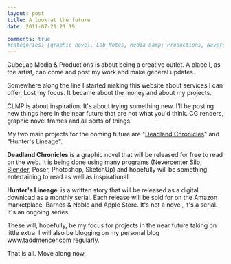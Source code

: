 ```yaml
---
layout: post
title: A look at the future
date: 2011-07-21 21:19

comments: true
#categories: [graphic novel, Lab Notes, Media &amp; Productions, Nevercenter Silo]
---
```

CubeLab Media &amp; Productions is about being a creative outlet. A place I, as the artist, can come and post my work and make general updates.

Somewhere along the line I started making this website about services I can offer. Lost my focus. It became about the money and about my projects.

CLMP is about inspiration. It's about trying something new. I'll be posting new things here in the near future that are not what you'd think. CG renders, graphic novel frames and all sorts of things.

My two main projects for the coming future are "<a href="http://www.facebook.com/deadlandchronicles" target="_blank">Deadland Chronicles</a>" and "Hunter's Lineage".

<strong>Deadland Chronicles</strong> is a graphic novel that will be released for free to read on the web. It is being done using many programs (<a href="http://www.nevercenter.com" target="_blank">Nevercenter Silo</a>, <a href="http://www.blender.org" target="_blank">Blender</a>, Poser, Photoshop, SketchUp) and hopefully will be something entertaining to read as well as inspirational.

<strong>Hunter's Lineage </strong> is a written story that will be released as a digital download as a monthly serial. Each release will be sold for on the Amazon marketplace, Barnes &amp; Noble and Apple Store. It's not a novel, it's a serial. It's an ongoing series.

These will, hopefully, be my focus for projects in the near future taking on little extra. I will also be blogging on my personal blog <a href="http://www.taddmencer.com " target="_blank">www.taddmencer.com</a> regularly.

That is all. Move along now.
